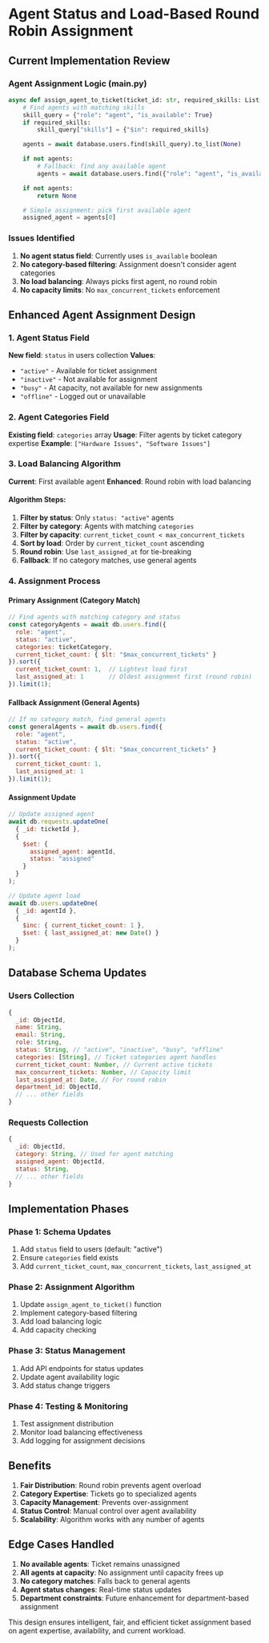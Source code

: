 # Agent Status and Load-Based Round Robin Assignment

## Current Implementation Review

### Agent Assignment Logic (main.py)
```python
async def assign_agent_to_ticket(ticket_id: str, required_skills: List[str], ticket_category: Optional[str] = None) -> Optional[str]:
    # Find agents with matching skills
    skill_query = {"role": "agent", "is_available": True}
    if required_skills:
        skill_query["skills"] = {"$in": required_skills}

    agents = await database.users.find(skill_query).to_list(None)

    if not agents:
        # Fallback: find any available agent
        agents = await database.users.find({"role": "agent", "is_available": True}).to_list(None)

    if not agents:
        return None

    # Simple assignment: pick first available agent
    assigned_agent = agents[0]
```

### Issues Identified
1. **No agent status field**: Currently uses `is_available` boolean
2. **No category-based filtering**: Assignment doesn't consider agent categories
3. **No load balancing**: Always picks first agent, no round robin
4. **No capacity limits**: No `max_concurrent_tickets` enforcement

## Enhanced Agent Assignment Design

### 1. Agent Status Field
**New field**: `status` in users collection
**Values**: 
- `"active"` - Available for ticket assignment
- `"inactive"` - Not available for assignment
- `"busy"` - At capacity, not available for new assignments
- `"offline"` - Logged out or unavailable

### 2. Agent Categories Field
**Existing field**: `categories` array
**Usage**: Filter agents by ticket category expertise
**Example**: `["Hardware Issues", "Software Issues"]`

### 3. Load Balancing Algorithm
**Current**: First available agent
**Enhanced**: Round robin with load balancing

#### Algorithm Steps:
1. **Filter by status**: Only `status: "active"` agents
2. **Filter by category**: Agents with matching `categories`
3. **Filter by capacity**: `current_ticket_count < max_concurrent_tickets`
4. **Sort by load**: Order by `current_ticket_count` ascending
5. **Round robin**: Use `last_assigned_at` for tie-breaking
6. **Fallback**: If no category matches, use general agents

### 4. Assignment Process

#### Primary Assignment (Category Match)
```javascript
// Find agents with matching category and status
const categoryAgents = await db.users.find({
  role: "agent",
  status: "active",
  categories: ticketCategory,
  current_ticket_count: { $lt: "$max_concurrent_tickets" }
}).sort({
  current_ticket_count: 1,  // Lightest load first
  last_assigned_at: 1       // Oldest assignment first (round robin)
}).limit(1);
```

#### Fallback Assignment (General Agents)
```javascript
// If no category match, find general agents
const generalAgents = await db.users.find({
  role: "agent", 
  status: "active",
  current_ticket_count: { $lt: "$max_concurrent_tickets" }
}).sort({
  current_ticket_count: 1,
  last_assigned_at: 1
}).limit(1);
```

#### Assignment Update
```javascript
// Update assigned agent
await db.requests.updateOne(
  { _id: ticketId },
  { 
    $set: { 
      assigned_agent: agentId,
      status: "assigned"
    }
  }
);

// Update agent load
await db.users.updateOne(
  { _id: agentId },
  { 
    $inc: { current_ticket_count: 1 },
    $set: { last_assigned_at: new Date() }
  }
);
```

## Database Schema Updates

### Users Collection
```javascript
{
  _id: ObjectId,
  name: String,
  email: String,
  role: String,
  status: String, // "active", "inactive", "busy", "offline"
  categories: [String], // Ticket categories agent handles
  current_ticket_count: Number, // Current active tickets
  max_concurrent_tickets: Number, // Capacity limit
  last_assigned_at: Date, // For round robin
  department_id: ObjectId,
  // ... other fields
}
```

### Requests Collection
```javascript
{
  _id: ObjectId,
  category: String, // Used for agent matching
  assigned_agent: ObjectId,
  status: String,
  // ... other fields
}
```

## Implementation Phases

### Phase 1: Schema Updates
1. Add `status` field to users (default: "active")
2. Ensure `categories` field exists
3. Add `current_ticket_count`, `max_concurrent_tickets`, `last_assigned_at`

### Phase 2: Assignment Algorithm
1. Update `assign_agent_to_ticket()` function
2. Implement category-based filtering
3. Add load balancing logic
4. Add capacity checking

### Phase 3: Status Management
1. Add API endpoints for status updates
2. Update agent availability logic
3. Add status change triggers

### Phase 4: Testing & Monitoring
1. Test assignment distribution
2. Monitor load balancing effectiveness
3. Add logging for assignment decisions

## Benefits

1. **Fair Distribution**: Round robin prevents agent overload
2. **Category Expertise**: Tickets go to specialized agents
3. **Capacity Management**: Prevents over-assignment
4. **Status Control**: Manual control over agent availability
5. **Scalability**: Algorithm works with any number of agents

## Edge Cases Handled

1. **No available agents**: Ticket remains unassigned
2. **All agents at capacity**: No assignment until capacity frees up
3. **No category matches**: Falls back to general agents
4. **Agent status changes**: Real-time status updates
5. **Department constraints**: Future enhancement for department-based assignment

This design ensures intelligent, fair, and efficient ticket assignment based on agent expertise, availability, and current workload.